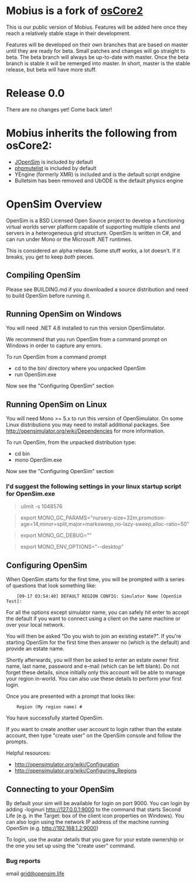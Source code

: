 # Mobius is a fork of [osCore2](https://github.com/osCore2/osCore2)

This is our public version of Mobius. Features will be added here once they reach a relatively stable stage in their development.

Features will be developed on their own branches that are based on master until they are ready for beta. Small patches and changes will go straight to beta. The beta branch will always be up-to-date with master. Once the beta branch is stable it will be remerged into master. In short, master is the stable release, but beta will have more stuff.

# Release 0.0

There are no changes yet! Come back later!

# Mobius inherits the following from osCore2:
- [JOpenSim](http://jopensim.com) is included by default
- [phpmutelist](https://github.com/kcozens/OpenSimMutelist) is included by default
- YEngine (formerly XMR) is included and is the default script endgine
- Bulletsim has been removed and UbODE is the default physics engine

# OpenSim Overview

OpenSim is a BSD Licensed Open Source project to develop a functioning
virtual worlds server platform capable of supporting multiple clients
and servers in a heterogeneous grid structure. OpenSim is written in
C#, and can run under Mono or the Microsoft .NET runtimes.

This is considered an alpha release.  Some stuff works, a lot doesn't.
If it breaks, you get to keep *both* pieces.

## Compiling OpenSim

Please see BUILDING.md if you downloaded a source distribution and
need to build OpenSim before running it.

## Running OpenSim on Windows

You will need .NET 4.6 installed to run this version OpenSimulator.

We recommend that you run OpenSim from a command prompt on Windows in order
to capture any errors.

To run OpenSim from a command prompt

 * cd to the bin/ directory where you unpacked OpenSim
 * run OpenSim.exe

Now see the "Configuring OpenSim" section

## Running OpenSim on Linux


You will need Mono >= 5.x to run this version of OpenSimulator.  On some Linux distributions you
may need to install additional packages.  See http://opensimulator.org/wiki/Dependencies
for more information.

To run OpenSim, from the unpacked distribution type:

 * cd bin
 * mono OpenSim.exe

Now see the "Configuring OpenSim" section
### I'd suggest the following settings in your linux startup script for OpenSim.exe
> ulimit -s 1048576

> export MONO_GC_PARAMS="nursery-size=32m,promotion-age=14,minor=split,major=marksweep,no-lazy-sweep,alloc-ratio=50"

> export MONO_GC_DEBUG=""

> export MONO_ENV_OPTIONS="--desktop"


## Configuring OpenSim

When OpenSim starts for the first time, you will be prompted with a
series of questions that look something like:

        [09-17 03:54:40] DEFAULT REGION CONFIG: Simulator Name [OpenSim Test]:

For all the options except simulator name, you can safely hit enter to accept
the default if you want to connect using a client on the same machine or over
your local network.

You will then be asked "Do you wish to join an existing estate?".  If you're
starting OpenSim for the first time then answer no (which is the default) and
provide an estate name.

Shortly afterwards, you will then be asked to enter an estate owner first name,
last name, password and e-mail (which can be left blank).  Do not forget these
details, since initially only this account will be able to manage your region
in-world.  You can also use these details to perform your first login.

Once you are presented with a prompt that looks like:

        Region (My region name) #

You have successfully started OpenSim.

If you want to create another user account to login rather than the estate
account, then type "create user" on the OpenSim console and follow the prompts.

Helpful resources:
 * http://opensimulator.org/wiki/Configuration
 * http://opensimulator.org/wiki/Configuring_Regions

## Connecting to your OpenSim

By default your sim will be available for login on port 9000.  You can login by
adding -loginuri http://127.0.0.1:9000 to the command that starts Second Life
(e.g. in the Target: box of the client icon properties on Windows).  You can
also login using the network IP address of the machine running OpenSim (e.g.
http://192.168.1.2:9000)

To login, use the avatar details that you gave for your estate ownership or the
one you set up using the "create user" command.

### Bug reports

email grid@opensim.life
